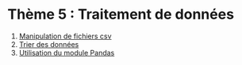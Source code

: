 # Thème 5 :  Traitement de données

1. [Manipulation de fichiers csv](../5.1_Manipulation_csv/cours/)
2. [Trier des données](../5.2_Trier_des_donnees/cours/)
3. [Utilisation du module Pandas](../5.3_Pandas/cours/)